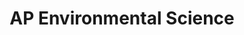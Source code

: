 ---
layout: course-page
title: AP Environmental Science
instructor:
  - name: Ms. Cheryl Hach
    url: instructional/MsCherylHach
coursename: AP ENVIRONMENTAL SCIENCE
description: "Capstone course allowing students a look at more advanced studies in environmental science including the biospheric, lithospheric, hydrospheric and atmospheric forces contributing to global changes. The impact of humans as a significant force in shaping an altered environment will also be investigated. Lecture, guest lectures, labs, and field experiences are utilized to develop an understanding of the earth on a global scale-describing how component parts have evolved, how they function and how they are expected to continue.  Content exceeds the AP syllabus."
---